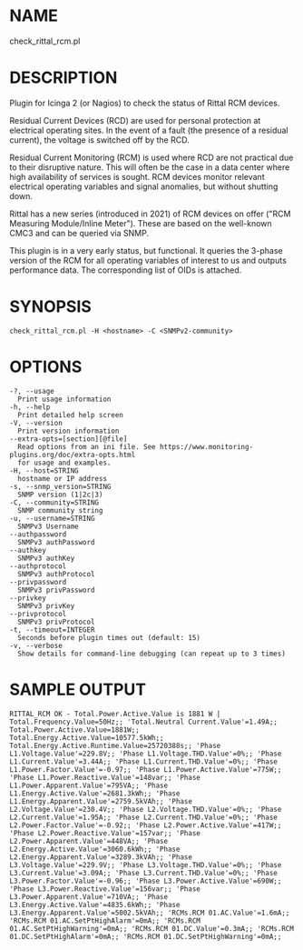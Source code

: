 # NAME

check_rittal_rcm.pl

# DESCRIPTION

Plugin for Icinga 2 (or Nagios) to check the status of Rittal RCM devices.

Residual Current Devices (RCD) are used for personal protection at electrical operating sites. In the event of a fault (the presence of a residual current), the voltage is switched off by the RCD.

Residual Current Monitoring (RCM) is used where RCD are not practical due to their disruptive nature. This will often be the case in a data center where high availability of services is sought. RCM devices monitor relevant electrical operating variables and signal anomalies, but without shutting down.

Rittal has a new series (introduced in 2021) of RCM devices on offer ("RCM Measuring Module/Inline Meter"). These are based on the well-known CMC3 and can be queried via SNMP.

This plugin is in a very early status, but functional. It queries the 3-phase version of the RCM for all operating variables of interest to us and outputs performance data. The corresponding list of OIDs is attached.


# SYNOPSIS

    check_rittal_rcm.pl -H <hostname> -C <SNMPv2-community>

# OPTIONS

    -?, --usage
      Print usage information
    -h, --help
      Print detailed help screen
    -V, --version
      Print version information
    --extra-opts=[section][@file]
      Read options from an ini file. See https://www.monitoring-plugins.org/doc/extra-opts.html
      for usage and examples.
    -H, --host=STRING
      hostname or IP address
    -s, --snmp_version=STRING
      SNMP version (1|2c|3)
    -C, --community=STRING
      SNMP community string
    -u, --username=STRING
      SNMPv3 Username
    --authpassword
      SNMPv3 authPassword
    --authkey
      SNMPv3 authKey
    --authprotocol
      SNMPv3 authProtocol
    --privpassword
      SNMPv3 privPassword
    --privkey
      SNMPv3 privKey
    --privprotocol
      SNMPv3 privProtocol
    -t, --timeout=INTEGER
      Seconds before plugin times out (default: 15)
    -v, --verbose
      Show details for command-line debugging (can repeat up to 3 times)

# SAMPLE OUTPUT

    RITTAL_RCM OK - Total.Power.Active.Value is 1881 W | Total.Frequency.Value=50Hz;; 'Total.Neutral Current.Value'=1.49A;; Total.Power.Active.Value=1881W;; Total.Energy.Active.Value=10577.5kWh;; Total.Energy.Active.Runtime.Value=25720388s;; 'Phase L1.Voltage.Value'=229.8V;; 'Phase L1.Voltage.THD.Value'=0%;; 'Phase L1.Current.Value'=3.44A;; 'Phase L1.Current.THD.Value'=0%;; 'Phase L1.Power.Factor.Value'=-0.97;; 'Phase L1.Power.Active.Value'=775W;; 'Phase L1.Power.Reactive.Value'=148var;; 'Phase L1.Power.Apparent.Value'=795VA;; 'Phase L1.Energy.Active.Value'=2681.3kWh;; 'Phase L1.Energy.Apparent.Value'=2759.5kVAh;; 'Phase L2.Voltage.Value'=230.4V;; 'Phase L2.Voltage.THD.Value'=0%;; 'Phase L2.Current.Value'=1.95A;; 'Phase L2.Current.THD.Value'=0%;; 'Phase L2.Power.Factor.Value'=-0.92;; 'Phase L2.Power.Active.Value'=417W;; 'Phase L2.Power.Reactive.Value'=157var;; 'Phase L2.Power.Apparent.Value'=448VA;; 'Phase L2.Energy.Active.Value'=3060.6kWh;; 'Phase L2.Energy.Apparent.Value'=3289.3kVAh;; 'Phase L3.Voltage.Value'=229.9V;; 'Phase L3.Voltage.THD.Value'=0%;; 'Phase L3.Current.Value'=3.09A;; 'Phase L3.Current.THD.Value'=0%;; 'Phase L3.Power.Factor.Value'=-0.96;; 'Phase L3.Power.Active.Value'=690W;; 'Phase L3.Power.Reactive.Value'=156var;; 'Phase L3.Power.Apparent.Value'=710VA;; 'Phase L3.Energy.Active.Value'=4835.6kWh;; 'Phase L3.Energy.Apparent.Value'=5002.5kVAh;; 'RCMs.RCM 01.AC.Value'=1.6mA;; 'RCMs.RCM 01.AC.SetPtHighAlarm'=0mA;; 'RCMs.RCM 01.AC.SetPtHighWarning'=0mA;; 'RCMs.RCM 01.DC.Value'=0.3mA;; 'RCMs.RCM 01.DC.SetPtHighAlarm'=0mA;; 'RCMs.RCM 01.DC.SetPtHighWarning'=0mA;;
